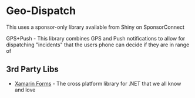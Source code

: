# Geo-Dispatch
This uses a sponsor-only library available from Shiny on SponsorConnect

GPS+Push - This library combines GPS and Push notifications to allow for dispatching "incidents" that the users phone can decide if they are in range of

## 3rd Party Libs
* [Xamarin Forms](https://github.com/xamarin/xamarin.forms) - The cross platform library for .NET that we all know and love